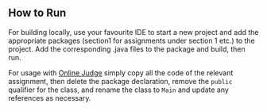 ## How to Run
For building locally, use your favourite IDE to start a new project and add the appropriate packages (section1 for assignments under section 1 etc.) to the project. Add the corresponding .java files to the package and build, then run.

For usage with [Online Judge](https://onlinejudge.org/) simply copy all the code of the relevant assignment, then delete the package declaration, remove the ``public`` qualifier for the class, and rename the class to ``Main`` and update any references as necessary.
